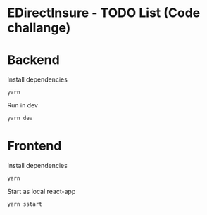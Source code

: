 # EDirectInsure - TODO List (Code challange)

# Backend

Install dependencies

```
yarn
```

Run in dev

```
yarn dev
```

# Frontend

Install dependencies

```
yarn
```

Start as local react-app

```
yarn sstart
```
